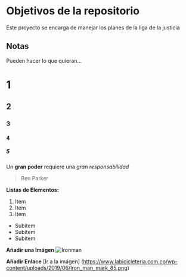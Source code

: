 # Objetivos de la repositorio

Este proyecto se encarga de manejar los planes de la liga de la justicia

## Notas
Pueden hacer lo que quieran...

# 1
## 2
### 3
#### 4
##### 5

Un **gran poder** requiere una _gran_ *responsabilidad*
> Ben Parker

**Listas de Elementos:**

1. Item
2. Item
3. Item
  * Subitem
  * Subitem
  * Subitem
  
**Añadir una Imágen**
![Ironman](https://www.labicicleteria.com.co/wp-content/uploads/2019/06/Iron_man_mark_85.png)
  
**Añadir Enlace**
  [Ir a la imágen] (https://www.labicicleteria.com.co/wp-content/uploads/2019/06/Iron_man_mark_85.png)
